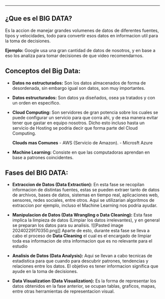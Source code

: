 
---
## ¿Que es el BIG DATA?
Es la accion de manejar grandes volumenes de datos de diferentes fuentes, tipos y velocidades, todo para convertir esos datos en informacion util para la toma de decisiones.

**Ejemplo:** Google usa una gran cantidad de datos de nosotros, y en base a eso los analiza para tomar decisiones de que video recomendarnos.


## Conceptos del Big Data:
- **Datos no estructurados:**
	 Son los datos almacenados de forma de desordenada, sin embargo igual son datos, son muy importantes. 
	 
- **Datos estructurados:**
	 Son datos ya diseñados, osea ya tratados y con un orden en especifico. 
	 
- **Cloud Computing:**
	 Son servidores de gran potencia sobre los cuales se puede configurar un servicio para que corra ahi, y de esa manera evitar tener que gastar en equipo nosotros. Dicho esto incluso hasta un servicio de Hosting se podria decir que forma parte del Cloud Computing.
	 
	 **Clouds mas Comunes**
		 - AWS (Servicio de Amazon).
		 - Microsft Azure 
	
	 
- **Machine Learning:**
	 Consiste en que las computadoras aprendan en base a patrones coincidentes. 



## Fases del BIG DATA:

- **Extraccion de Datos (Data Extraction):**
	 En esta fase se recopilan informacion de distintas fuentes, estas se pueden extraer tanto de datos de archivos, bases de datos, sistemas en tiempo real, aplicaciones web, sensores, redes sociales, entre otros. Aqui se utilizarian algoritmos de extraccion por ejemplo, incluso el Machine Learning nos podria ayudar.  
	 
	 
	 
- **Manipulacion de Datos (Data Wrangling o Data Cleaning):**
	 Esta fase implica la limpieza de datos (Limpiar los datos irrelevantes), y en general se preparan los datos para su analisis.
	 ![[Pasted image 20240229170350.png]]
	 Aparte de esto, durante esta fase se lleva a cabo el proceso de **Data Cleaning** el cual es el encargado de limpiar toda esa informacion de otra informacion que es no relevante para el estudio
	 

- **Analisis de Datos (Data Analysis):**
	 Aqui se llevan a cabo tecnicas de estadistica para que cuando para descubrir patrones, tendencias y relaciones entre los datos. El objetivo es tener informacion significa que ayude en la toma de decisiones.


- **Data Visualization (Data Visualization):**
	 Es la forma de representar los datos obtenidos en la fase anterior, se ocupan tablas, graficos, mapas, entre otras herramientas de representacion visual.
